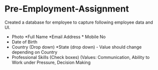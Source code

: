 # Pre-Employment-Assignment
Created a database for employee to capture following employee data and UI.
 * Photo 
 *Full Name 
 *Email Address * Mobile No
* Date of Birth
* Country (Drop down) *State (drop down) - Value should change depending on Country
* Professional Skills (Check boxes) (Values: Communication, Ability to Work under
Pressure, Decision Making
